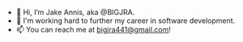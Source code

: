 - 👋 Hi, I’m Jake Annis, aka @BIGJRA.
- 👀 I'm working hard to further my career in software development.
- 📫 You can reach me at bigjra441@gmail.com!

<!---
BIGJRA/BIGJRA is a ✨ special ✨ repository because its `README.md` (this file) appears on your GitHub profile.
You can click the Preview link to take a look at your changes.
--->
